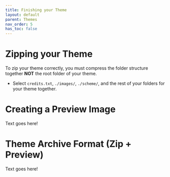 ```yaml
---
title: Finishing your Theme
layout: default
parent: Themes
nav_order: 5
has_toc: false
---
```


# Zipping your Theme 
To zip your theme correctly, you must compress the folder structure together **NOT** the root folder of your theme.
- Select `credits.txt`, `./images/`, `./scheme/`, and the rest of your folders for your theme together.

# Creating a Preview Image 
Text goes here!

# Theme Archive Format (Zip + Preview)
Text goes here!
